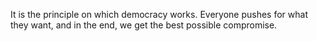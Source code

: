 It is the principle on which democracy works. Everyone pushes for what they want, and in the end, we get the best possible compromise.